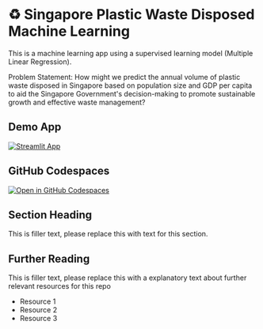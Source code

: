 # ♻ Singapore Plastic Waste Disposed Machine Learning

This is a machine learning app using a supervised learning  model (Multiple Linear Regression).

Problem Statement: How might we predict the annual volume of plastic waste disposed in Singapore based on population size and GDP per capita to aid the Singapore Government's decision-making to promote sustainable growth and effective waste management?

## Demo App

[![Streamlit App](https://static.streamlit.io/badges/streamlit_badge_black_white.svg)](https://WYJ-Plastic-Waste-Machine-Learning.streamlit.app/)

## GitHub Codespaces

[![Open in GitHub Codespaces](https://github.com/codespaces/badge.svg)](https://codespaces.new/streamlit/app-starter-kit?quickstart=1)

## Section Heading

This is filler text, please replace this with text for this section.

## Further Reading

This is filler text, please replace this with a explanatory text about further relevant resources for this repo
- Resource 1
- Resource 2
- Resource 3
